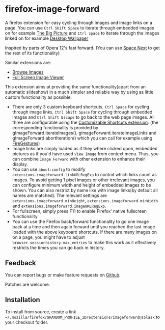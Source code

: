 firefox-image-forward
=====================

A firefox extension for easy cycling through images and image links on a page.
You can use `Ctrl Shift Space` to iterate through embedded images on for example
[The Big Picture](http://www.boston.com/bigpicture/)
and `Ctrl Space` to iterate through the images linked on for example
[Desktop Wallpaper](http://hddesktopwallpaperblog.blogspot.se/2012/06/nature-wallpaper.html)

Inspired by parts of Opera 12's fast forward.
(You can use
[Space Next](https://addons.mozilla.org/en-US/firefox/addon/space-next/)
to get the rest of its functionality)

Similar extensions are:

 - [Browse Images](https://addons.mozilla.org/en-US/firefox/addon/browse-images/)
 - [Full Screen Image Viewer](https://addons.mozilla.org/en-US/firefox/addon/full-screen-image-viewer/)

This extension aims at providing the same functionality(apart from an
automatic slideshow) in a much simpler and reliable way by using as little
custom functionality as possible:

 - There are only 3 custom keyboard shortcuts, `Ctrl Space` for cycling
   through image links, `Ctrl Shift Space` for cycling through embedded
   images and `Ctrl Shift Escape` to go back to the web page images. All three
   are configurable using the
   [Customizable Shortcuts extension](https://addons.mozilla.org/en-US/firefox/addon/customizable-shortcuts/).
   (the corresponding functionality is provided by
   gImageForward.iterateImages(),
   gImageForward.iterateImageLinks and
   gImageForward.abortIteration()
   which you can call for example using
   [FireGestures](https://addons.mozilla.org/en-US/firefox/addon/firegestures/))
 - Image links are simply loaded as if they where clicked upon, embedded
   pictures as if you'd have used `View Image` from context menu. Thus,
   you can combine `Image Forward` with other extension to enhance their
   display.
 - You can use `about:config` to modify
   `extensions.imageforward.linkURLRegExp` to control which links count as
   images. To avoid getting 1 pixel images or other irrelevant images, you can
   configure minimum width and height of embedded images to be shown. You can
   also restrict by name like with image links(by default all names are
   matched). The relevant settings are
   `extensions.imageforward.minHeight`,
   `extensions.imageforward.minWidth` and
   `extensions.imageforward.imageURLRegExp`.
 - For fullscreen, simply press F11 to enable Firefox' native fullscreen
   functionality
 - You can use the Firefox back/forward functionality to go one image back at
   a time and then again forward until you reached the last image loaded with
   the above keyboard shortcuts. If there are many images on on a page, you
   might have to adjust `browser.sessionhistory.max_entries` to make this
   work as it effectively restricts the times you can go back in history.

Feedback
--------

You can report bugs or make feature requests on
[Github](https://github.com/sblask/firefox-image-forward).

Patches are welcome.

Installation
------------

To install from source, create a link
`~/.mozilla/firefox/$RANDOM_PROFILE_ID/extensions/imageforward@sblask`
to your checkout folder.


